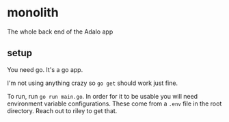 # monolith
The whole back end of the Adalo app

## setup
You need go. It's a go app.

I'm not using anything crazy so `go get` should work just fine.

To run, run `go run main.go`. In order for it to be usable you will need environment variable configurations. These come from a `.env` file in the root directory. Reach out to riley to get that. 